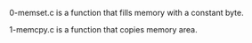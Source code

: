 0-memset.c is a function that fills memory with a constant byte.

1-memcpy.c is a function that copies memory area.


